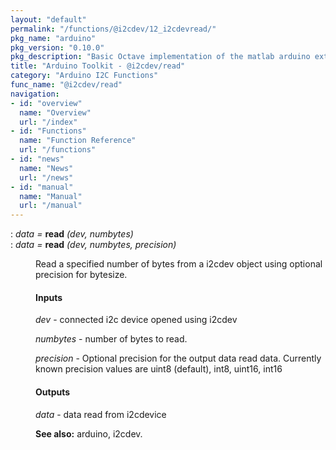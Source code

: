 ```yaml
---
layout: "default"
permalink: "/functions/@i2cdev/12_i2cdevread/"
pkg_name: "arduino"
pkg_version: "0.10.0"
pkg_description: "Basic Octave implementation of the matlab arduino extension,  allowing communication to a programmed arduino board to control its  hardware."
title: "Arduino Toolkit - @i2cdev/read"
category: "Arduino I2C Functions"
func_name: "@i2cdev/read"
navigation:
- id: "overview"
  name: "Overview"
  url: "/index"
- id: "Functions"
  name: "Function Reference"
  url: "/functions"
- id: "news"
  name: "News"
  url: "/news"
- id: "manual"
  name: "Manual"
  url: "/manual"
---
```

<dl class="def">
<dt id="index-read"><span class="category">: </span><span><em><var>data</var> =</em> <strong>read</strong> <em>(<var>dev</var>, <var>numbytes</var>)</em><a href='#index-read' class='copiable-anchor'></a></span></dt>
<dt id="index-read-1"><span class="category">: </span><span><em><var>data</var> =</em> <strong>read</strong> <em>(<var>dev</var>, <var>numbytes</var>, <var>precision</var>)</em><a href='#index-read-1' class='copiable-anchor'></a></span></dt>
<dd><p>Read a specified number of bytes from a i2cdev object
 using optional precision for bytesize.
</p>
<span id="Inputs"></span><h4 class="subsubheading">Inputs</h4>
<p><var>dev</var> - connected i2c device opened using i2cdev
</p>
<p><var>numbytes</var> - number of bytes to read.
</p>
<p><var>precision</var> - Optional precision for the output data read data.
 Currently known precision values are uint8 (default), int8, uint16, int16
</p>
<span id="Outputs"></span><h4 class="subsubheading">Outputs</h4>
<p><var>data</var> - data read from i2cdevice
</p>

<p><strong>See also:</strong> arduino, i2cdev.
 </p></dd></dl>
